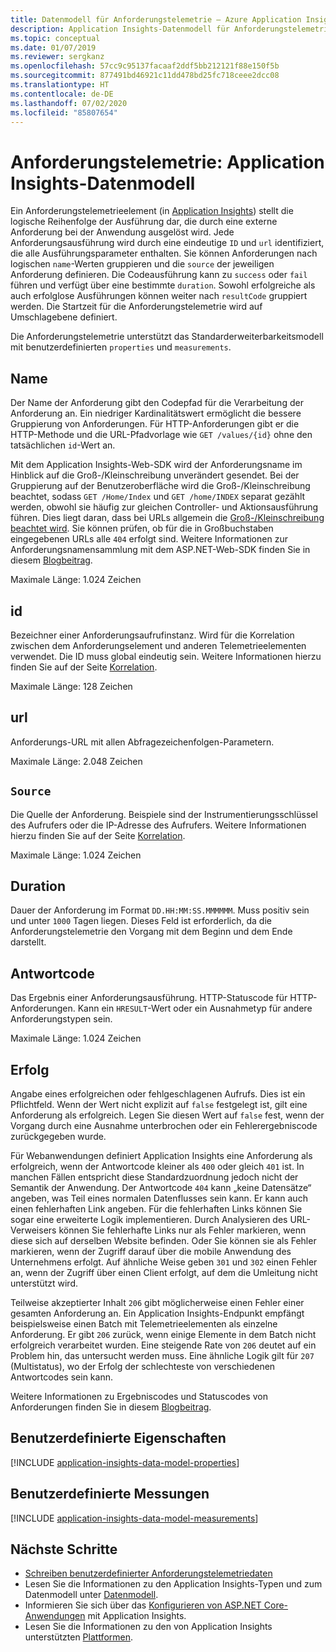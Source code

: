 ```yaml
---
title: Datenmodell für Anforderungstelemetrie – Azure Application Insights
description: Application Insights-Datenmodell für Anforderungstelemetrie
ms.topic: conceptual
ms.date: 01/07/2019
ms.reviewer: sergkanz
ms.openlocfilehash: 57cc9c95137facaaf2ddf5bb212121f88e150f5b
ms.sourcegitcommit: 877491bd46921c11dd478bd25fc718ceee2dcc08
ms.translationtype: HT
ms.contentlocale: de-DE
ms.lasthandoff: 07/02/2020
ms.locfileid: "85807654"
---
```

# <a name="request-telemetry-application-insights-data-model"></a>Anforderungstelemetrie: Application Insights-Datenmodell

Ein Anforderungstelemetrieelement (in [Application Insights](../../azure-monitor/app/app-insights-overview.md)) stellt die logische Reihenfolge der Ausführung dar, die durch eine externe Anforderung bei der Anwendung ausgelöst wird. Jede Anforderungsausführung wird durch eine eindeutige `ID` und `url` identifiziert, die alle Ausführungsparameter enthalten. Sie können Anforderungen nach logischen `name`-Werten gruppieren und die `source` der jeweiligen Anforderung definieren. Die Codeausführung kann zu `success` oder `fail` führen und verfügt über eine bestimmte `duration`. Sowohl erfolgreiche als auch erfolglose Ausführungen können weiter nach `resultCode` gruppiert werden. Die Startzeit für die Anforderungstelemetrie wird auf Umschlagebene definiert.

Die Anforderungstelemetrie unterstützt das Standarderweiterbarkeitsmodell mit benutzerdefinierten `properties` und `measurements`.

## <a name="name"></a>Name

Der Name der Anforderung gibt den Codepfad für die Verarbeitung der Anforderung an. Ein niedriger Kardinalitätswert ermöglicht die bessere Gruppierung von Anforderungen. Für HTTP-Anforderungen gibt er die HTTP-Methode und die URL-Pfadvorlage wie `GET /values/{id}` ohne den tatsächlichen `id`-Wert an.

Mit dem Application Insights-Web-SDK wird der Anforderungsname im Hinblick auf die Groß-/Kleinschreibung unverändert gesendet. Bei der Gruppierung auf der Benutzeroberfläche wird die Groß-/Kleinschreibung beachtet, sodass `GET /Home/Index` und `GET /home/INDEX` separat gezählt werden, obwohl sie häufig zur gleichen Controller- und Aktionsausführung führen. Dies liegt daran, dass bei URLs allgemein die [Groß-/Kleinschreibung beachtet wird](https://www.w3.org/TR/WD-html40-970708/htmlweb.html). Sie können prüfen, ob für die in Großbuchstaben eingegebenen URLs alle `404` erfolgt sind. Weitere Informationen zur Anforderungsnamensammlung mit dem ASP.NET-Web-SDK finden Sie in diesem [Blogbeitrag](https://apmtips.com/posts/2015-02-23-request-name-and-url/).

Maximale Länge: 1.024 Zeichen

## <a name="id"></a>id

Bezeichner einer Anforderungsaufrufinstanz. Wird für die Korrelation zwischen dem Anforderungselement und anderen Telemetrieelementen verwendet. Die ID muss global eindeutig sein. Weitere Informationen hierzu finden Sie auf der Seite [Korrelation](../../azure-monitor/app/correlation.md).

Maximale Länge: 128 Zeichen

## <a name="url"></a>url

Anforderungs-URL mit allen Abfragezeichenfolgen-Parametern.

Maximale Länge: 2.048 Zeichen

## <a name="source"></a>`Source`

Die Quelle der Anforderung. Beispiele sind der Instrumentierungsschlüssel des Aufrufers oder die IP-Adresse des Aufrufers. Weitere Informationen hierzu finden Sie auf der Seite [Korrelation](../../azure-monitor/app/correlation.md).

Maximale Länge: 1.024 Zeichen

## <a name="duration"></a>Duration

Dauer der Anforderung im Format `DD.HH:MM:SS.MMMMMM`. Muss positiv sein und unter `1000` Tagen liegen. Dieses Feld ist erforderlich, da die Anforderungstelemetrie den Vorgang mit dem Beginn und dem Ende darstellt.

## <a name="response-code"></a>Antwortcode

Das Ergebnis einer Anforderungsausführung. HTTP-Statuscode für HTTP-Anforderungen. Kann ein `HRESULT`-Wert oder ein Ausnahmetyp für andere Anforderungstypen sein.

Maximale Länge: 1.024 Zeichen

## <a name="success"></a>Erfolg

Angabe eines erfolgreichen oder fehlgeschlagenen Aufrufs. Dies ist ein Pflichtfeld. Wenn der Wert nicht explizit auf `false` festgelegt ist, gilt eine Anforderung als erfolgreich. Legen Sie diesen Wert auf `false` fest, wenn der Vorgang durch eine Ausnahme unterbrochen oder ein Fehlerergebniscode zurückgegeben wurde.

Für Webanwendungen definiert Application Insights eine Anforderung als erfolgreich, wenn der Antwortcode kleiner als `400` oder gleich `401` ist. In manchen Fällen entspricht diese Standardzuordnung jedoch nicht der Semantik der Anwendung. Der Antwortcode `404` kann „keine Datensätze“ angeben, was Teil eines normalen Datenflusses sein kann. Er kann auch einen fehlerhaften Link angeben. Für die fehlerhaften Links können Sie sogar eine erweiterte Logik implementieren. Durch Analysieren des URL-Verweisers können Sie fehlerhafte Links nur als Fehler markieren, wenn diese sich auf derselben Website befinden. Oder Sie können sie als Fehler markieren, wenn der Zugriff darauf über die mobile Anwendung des Unternehmens erfolgt. Auf ähnliche Weise geben `301` und `302` einen Fehler an, wenn der Zugriff über einen Client erfolgt, auf dem die Umleitung nicht unterstützt wird.

Teilweise akzeptierter Inhalt `206` gibt möglicherweise einen Fehler einer gesamten Anforderung an. Ein Application Insights-Endpunkt empfängt beispielsweise einen Batch mit Telemetrieelementen als einzelne Anforderung. Er gibt `206` zurück, wenn einige Elemente in dem Batch nicht erfolgreich verarbeitet wurden. Eine steigende Rate von `206` deutet auf ein Problem hin, das untersucht werden muss. Eine ähnliche Logik gilt für `207` (Multistatus), wo der Erfolg der schlechteste von verschiedenen Antwortcodes sein kann.

Weitere Informationen zu Ergebniscodes und Statuscodes von Anforderungen finden Sie in diesem [Blogbeitrag](https://apmtips.com/posts/2016-12-03-request-success-and-response-code/).

## <a name="custom-properties"></a>Benutzerdefinierte Eigenschaften

[!INCLUDE [application-insights-data-model-properties](../../../includes/application-insights-data-model-properties.md)]

## <a name="custom-measurements"></a>Benutzerdefinierte Messungen

[!INCLUDE [application-insights-data-model-measurements](../../../includes/application-insights-data-model-measurements.md)]

## <a name="next-steps"></a>Nächste Schritte

- [Schreiben benutzerdefinierter Anforderungstelemetriedaten](../../azure-monitor/app/api-custom-events-metrics.md#trackrequest)
- Lesen Sie die Informationen zu den Application Insights-Typen und zum Datenmodell unter [Datenmodell](data-model.md).
- Informieren Sie sich über das [Konfigurieren von ASP.NET Core-Anwendungen](../../azure-monitor/app/asp-net.md) mit Application Insights.
- Lesen Sie die Informationen zu den von Application Insights unterstützten [Plattformen](../../azure-monitor/app/platforms.md).

